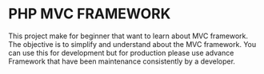 # PHP MVC FRAMEWORK
This project make for beginner that want to learn about MVC framework. The objective is to simplify and understand about the MVC framework. You can use this for development but for production please use advance Framework that have been maintenance consistently by a developer.
